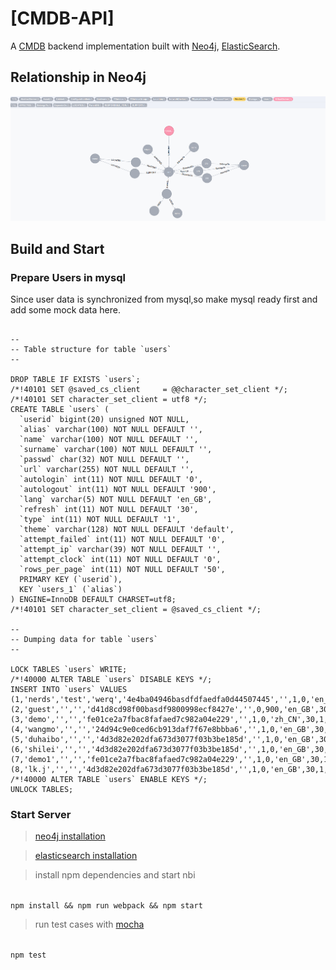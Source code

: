 [CMDB-API]
===============================
A [CMDB](https://en.wikipedia.org/wiki/Configuration_management_database) backend implementation built with [Neo4j](http://vertx.io/vertx2/), [ElasticSearch](https://www.elastic.co/guide/en/elasticsearch/reference/master/getting-started.html). 

## Relationship in Neo4j 

![](/image/cmdb.png)


## Build and Start

### Prepare Users in mysql

Since user data is synchronized from mysql,so make mysql ready first and add some mock data here. 

```

--
-- Table structure for table `users`
--

DROP TABLE IF EXISTS `users`;
/*!40101 SET @saved_cs_client     = @@character_set_client */;
/*!40101 SET character_set_client = utf8 */;
CREATE TABLE `users` (
  `userid` bigint(20) unsigned NOT NULL,
  `alias` varchar(100) NOT NULL DEFAULT '',
  `name` varchar(100) NOT NULL DEFAULT '',
  `surname` varchar(100) NOT NULL DEFAULT '',
  `passwd` char(32) NOT NULL DEFAULT '',
  `url` varchar(255) NOT NULL DEFAULT '',
  `autologin` int(11) NOT NULL DEFAULT '0',
  `autologout` int(11) NOT NULL DEFAULT '900',
  `lang` varchar(5) NOT NULL DEFAULT 'en_GB',
  `refresh` int(11) NOT NULL DEFAULT '30',
  `type` int(11) NOT NULL DEFAULT '1',
  `theme` varchar(128) NOT NULL DEFAULT 'default',
  `attempt_failed` int(11) NOT NULL DEFAULT '0',
  `attempt_ip` varchar(39) NOT NULL DEFAULT '',
  `attempt_clock` int(11) NOT NULL DEFAULT '0',
  `rows_per_page` int(11) NOT NULL DEFAULT '50',
  PRIMARY KEY (`userid`),
  KEY `users_1` (`alias`)
) ENGINE=InnoDB DEFAULT CHARSET=utf8;
/*!40101 SET character_set_client = @saved_cs_client */;

--
-- Dumping data for table `users`
--

LOCK TABLES `users` WRITE;
/*!40000 ALTER TABLE `users` DISABLE KEYS */;
INSERT INTO `users` VALUES (1,'nerds','test','werq','4e4ba04946basdfdfaedfa0d44507445','',1,0,'en_GB',30,3,'default',0,'10.50.13.69',1456854292,50),(2,'guest','','','d41d8cd98f00basdf9800998ecf8427e','',0,900,'en_GB',30,1,'default',0,'',0,50),(3,'demo','','','fe01ce2a7fbac8fafaed7c982a04e229','',1,0,'zh_CN',30,1,'default',0,'10.50.13.69',1460361004,50),(4,'wangmo','','','24d94c9e0ced6cb913daf7f67e8bbba6','',1,0,'en_GB',30,3,'default',0,'10.50.13.69',1462949818,50),(5,'duhaibo','','','4d3d82e202dfa673d3077f03b3be185d','',1,0,'en_GB',30,1,'default',0,'10.161.154.180',1461669672,50),(6,'shilei','','','4d3d82e202dfa673d3077f03b3be185d','',1,0,'en_GB',30,1,'default',0,'10.50.13.69',1460089101,50),(7,'demo1','','','fe01ce2a7fbac8fafaed7c982a04e229','',1,0,'en_GB',30,1,'default',0,'',0,50),(8,'lk.j','','','4d3d82e202dfa673d3077f03b3be185d','',1,0,'en_GB',30,1,'default',0,'10.161.154.21',1461040892,50);
/*!40000 ALTER TABLE `users` ENABLE KEYS */;
UNLOCK TABLES;
```

### Start Server

>	[neo4j installation](http://neo4j.com/docs/operations-manual/current/installation/)

>	[elasticsearch installation](https://www.elastic.co/guide/en/elasticsearch/reference/master/_installation.html)

>	install npm dependencies and start nbi 

<code>
npm install && npm run webpack && npm start
</code>

>	run test cases with [mocha](https://mochajs.org/)

<code>
npm test
</code>

